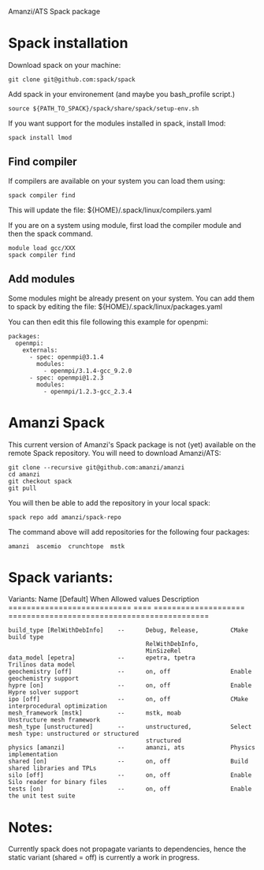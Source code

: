 Amanzi/ATS Spack package 

# Spack installation 
Download spack on your machine:
```
git clone git@github.com:spack/spack 
```

Add spack in your environement (and maybe you bash_profile script.) 
```
source ${PATH_TO_SPACK}/spack/share/spack/setup-env.sh
```

If you want support for the modules installed in spack, install lmod: 
```
spack install lmod
```

## Find compiler 

If compilers are available on your system you can load them using: 
``` 
spack compiler find
```
This will update the file: ${HOME}/.spack/linux/compilers.yaml

If you are on a system using module, first load the compiler module and then the spack command. 
```
module load gcc/XXX
spack compiler find
```

## Add modules

Some modules might be already present on your system. 
You can add them to spack by editing the file: ${HOME}/.spack/linux/packages.yaml

You can then edit this file following this example for openpmi: 

```
packages:
  openmpi: 
    externals:
      - spec: openmpi@3.1.4 
        modules: 
          - openmpi/3.1.4-gcc_9.2.0 
      - spec: openmpi@1.2.3
        modules: 
          - openmpi/1.2.3-gcc_2.3.4
```

# Amanzi Spack

This current version of Amanzi's Spack package is not (yet) available on the remote Spack repository. 
You will need to download Amanzi/ATS: 

```
git clone --recursive git@github.com:amanzi/amanzi
cd amanzi
git checkout spack
git pull
```

You will then be able to add the repository in your local spack: 

```
spack repo add amanzi/spack-repo
```

The command above will add repositories for the following four packages:

```
amanzi  ascemio  crunchtope  mstk
```


# Spack variants: 

Variants:
    Name [Default]                 When    Allowed values          Description
    ===========================    ====    ====================    ============================================

    build_type [RelWithDebInfo]    --      Debug, Release,         CMake build type
                                           RelWithDebInfo,         
                                           MinSizeRel              
    data_model [epetra]            --      epetra, tpetra          Trilinos data model
    geochemistry [off]             --      on, off                 Enable geochemistry support
    hypre [on]                     --      on, off                 Enable Hypre solver support
    ipo [off]                      --      on, off                 CMake interprocedural optimization
    mesh_framework [mstk]          --      mstk, moab              Unstructure mesh framework
    mesh_type [unstructured]       --      unstructured,           Select mesh type: unstructured or structured
                                           structured              
    physics [amanzi]               --      amanzi, ats             Physics implementation
    shared [on]                    --      on, off                 Build shared libraries and TPLs
    silo [off]                     --      on, off                 Enable Silo reader for binary files
    tests [on]                     --      on, off                 Enable the unit test suite

# Notes:

Currently spack does not propagate variants to dependencies, hence the static variant (shared = off) is currently a work in progress.

